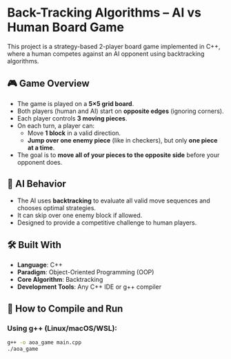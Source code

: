 # Back-Tracking Algorithms – AI vs Human Board Game

This project is a strategy-based 2-player board game implemented in C++, where a human competes against an AI opponent using backtracking algorithms.

## 🎮 Game Overview

- The game is played on a **5×5 grid board**.
- Both players (human and AI) start on **opposite edges** (ignoring corners).
- Each player controls **3 moving pieces**.
- On each turn, a player can:
  - Move **1 block** in a valid direction.
  - **Jump over one enemy piece** (like in checkers), but only **one piece at a time**.
- The goal is to **move all of your pieces to the opposite side** before your opponent does.

## 🤖 AI Behavior

- The AI uses **backtracking** to evaluate all valid move sequences and chooses optimal strategies.
- It can skip over one enemy block if allowed.
- Designed to provide a competitive challenge to human players.

## 🛠️ Built With

- **Language**: C++
- **Paradigm**: Object-Oriented Programming (OOP)
- **Core Algorithm**: Backtracking
- **Development Tools**: Any C++ IDE or g++ compiler

## 🚀 How to Compile and Run

### Using g++ (Linux/macOS/WSL):
```bash
g++ -o aoa_game main.cpp
./aoa_game


